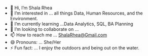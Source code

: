 - 👋 Hi, I’m Shala Rhea
- 👀 I’m interested in ... all things Data, Human Resources, and the Environment.
- 🌱 I’m currently learning ...Data Analytics, SQL, BA Planning
- 💞️ I’m looking to collaborate on ...
- 📫 How to reach me ... ShalaRhea@Gmail.com
- 😄 Pronouns: ... She/Her
- ⚡ Fun fact: ... I enjoy the outdoors and being out on the water.

<!---
SGRhea/SGRhea is a ✨ special ✨ repository because its `README.md` (this file) appears on your GitHub profile.
You can click the Preview link to take a look at your changes.
--->
